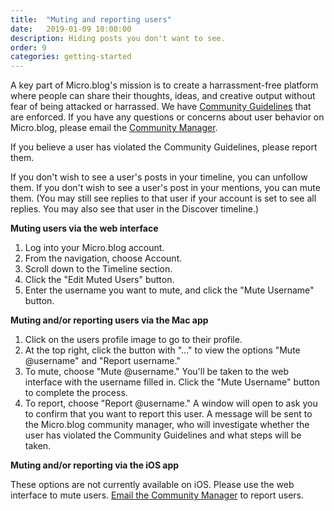 ```yaml
---
title:  "Muting and reporting users"
date:   2019-01-09 10:00:00
description: Hiding posts you don't want to see.
order: 9
categories: getting-started
---
```


A key part of Micro.blog's mission is to create a harrassment-free platform where people can share their thoughts, ideas, and creative output without fear of being attacked or harrassed. We have [Community Guidelines](http://help.micro.blog/2017/community-guidelines/) that are enforced. If you have any questions or concerns about user behavior on Micro.blog, please email the [Community Manager](mailto:community@micro.blog).

If you believe a user has violated the Community Guidelines, please report them.

If you don't wish to see a user's posts in your timeline, you can unfollow them. If you don't wish to see a user's post in your mentions, you can mute them. (You may still see replies to that user if your account is set to see all replies. You may also see that user in the Discover timeline.)

**Muting users via the web interface**

1. Log into your Micro.blog account.
2. From the navigation, choose Account.
3. Scroll down to the Timeline section.
4. Click the "Edit Muted Users" button.
5. Enter the username you want to mute, and click the "Mute Username" button.

**Muting and/or reporting users via the Mac app**

1. Click on the users profile image to go to their profile.
2. At the top right, click the button with "..." to view the options "Mute @username" and "Report username."
3. To mute, choose "Mute @username." You'll be taken to the web interface with the username filled in. Click the "Mute Username" button to complete the process.
4. To report, choose "Report @username." A window will open to ask you to confirm that you want to report this user. A message will be sent to the Micro.blog community manager, who will investigate whether the user has violated the Community Guidelines and what steps will be taken.

**Muting and/or reporting via the iOS app**

These options are not currently available on iOS. Please use the web interface to mute users. [Email the Community Manager](mailto:community@micro.blog) to report users.
